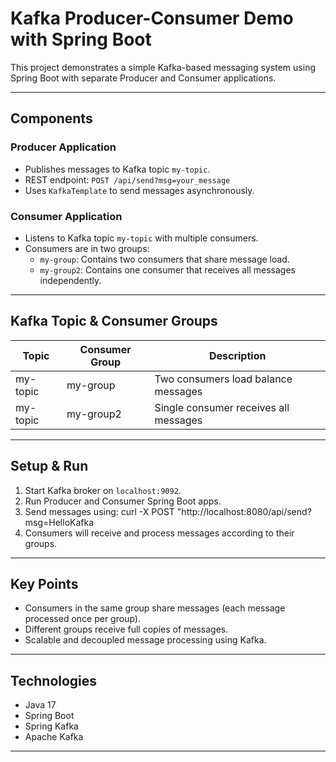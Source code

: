 # Kafka Producer-Consumer Demo with Spring Boot

This project demonstrates a simple Kafka-based messaging system using Spring Boot with separate Producer and Consumer applications.

---

## Components

### Producer Application
- Publishes messages to Kafka topic `my-topic`.
- REST endpoint: `POST /api/send?msg=your_message`
- Uses `KafkaTemplate` to send messages asynchronously.

### Consumer Application
- Listens to Kafka topic `my-topic` with multiple consumers.
- Consumers are in two groups:
  - `my-group`: Contains two consumers that share message load.
  - `my-group2`: Contains one consumer that receives all messages independently.

---

## Kafka Topic & Consumer Groups

| Topic     | Consumer Group | Description                         |
|-----------|----------------|-----------------------------------|
| my-topic  | my-group       | Two consumers load balance messages|
| my-topic  | my-group2      | Single consumer receives all messages|

---

## Setup & Run

1. Start Kafka broker on `localhost:9092`.
2. Run Producer and Consumer Spring Boot apps.
3. Send messages using:
curl -X POST "http://localhost:8080/api/send?msg=HelloKafka
4. Consumers will receive and process messages according to their groups.

---

## Key Points

- Consumers in the same group share messages (each message processed once per group).
- Different groups receive full copies of messages.
- Scalable and decoupled message processing using Kafka.

---

## Technologies

- Java 17
- Spring Boot
- Spring Kafka
- Apache Kafka

---
